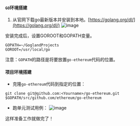 
#### `GO`环境搭建
1. 从官网下载go最新版本并安装到本地。[https://golang.org/dl/](https://golang.org/dl/)
![image](https://user-images.githubusercontent.com/7269690/42376548-1cbbecbe-8152-11e8-9b94-aeaec43e4faf.png)

安装完成后，设置GOROOT和GOPATH变量。

```
GOPATH=~/GoglandProjects
GOROOT=/usr/local/go
```

注意：`GOPATH`的路径是将要放置`go-ethereum`代码的位置。

#### 项目环境搭建
- 克隆`go-ethereum`代码到指定的位置：
```shell
git clone git@github.com:<Yourname>/go-ethereum.git $GOPATH/src/github.com/ethereum/go-ethereum
```

- 跑单元测试用例：
![image](https://user-images.githubusercontent.com/7269690/42376939-a529b4f4-8153-11e8-88ec-0b87c0bb0fb4.png)

这样准备工作就做完了！
